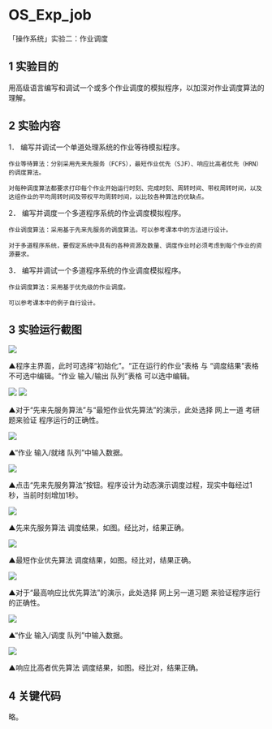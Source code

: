 # OS_Exp_job

「操作系统」实验二：作业调度

## 1 实验目的

用高级语言编写和调试一个或多个作业调度的模拟程序，以加深对作业调度算法的理解。

## 2 实验内容

1． 编写并调试一个单道处理系统的作业等待模拟程序。

    作业等待算法：分别采用先来先服务（FCFS），最短作业优先（SJF）、响应比高者优先（HRN）的调度算法。

    对每种调度算法都要求打印每个作业开始运行时刻、完成时刻、周转时间、带权周转时间，以及这组作业的平均周转时间及带权平均周转时间，以比较各种算法的优缺点。

2． 编写并调度一个多道程序系统的作业调度模拟程序。

    作业调度算法：采用基于先来先服务的调度算法。可以参考课本中的方法进行设计。

    对于多道程序系统，要假定系统中具有的各种资源及数量、调度作业时必须考虑到每个作业的资源要求。

3． 编写并调试一个多道程序系统的作业调度模拟程序。

    作业调度算法：采用基于优先级的作业调度。

    可以参考课本中的例子自行设计。


## 3 实验运行截图

![](readme/os-exp-job-01.png)

▲程序主界面，此时可选择“初始化”。“正在运行的作业”表格 与 “调度结果”表格 不可选中编辑。“作业 输入/输出 队列”表格 可以选中编辑。

![](readme/os-exp-job-02.png)
![](readme/os-exp-job-03.png)

▲对于“先来先服务算法”与“最短作业优先算法”的演示，此处选择 网上一道 考研题来验证 程序运行的正确性。

![](readme/os-exp-job-04.png)

▲“作业 输入/就绪 队列”中输入数据。

![](readme/os-exp-job-05.png)

▲点击“先来先服务算法”按钮。程序设计为动态演示调度过程，现实中每经过1秒，当前时刻增加1秒。

![](readme/os-exp-job-06.png)

▲先来先服务算法 调度结果，如图。经比对，结果正确。

![](readme/os-exp-job-07.png)

▲最短作业优先算法 调度结果，如图。经比对，结果正确。

![](readme/os-exp-job-08.png)

▲对于“最高响应比优先算法”的演示，此处选择 网上另一道习题 来验证程序运行的正确性。

![](readme/os-exp-job-09.png)

▲“作业 输入/调度 队列”中输入数据。

![](readme/os-exp-job-10.png)

▲响应比高者优先算法 调度结果，如图。经比对，结果正确。

## 4 关键代码

略。